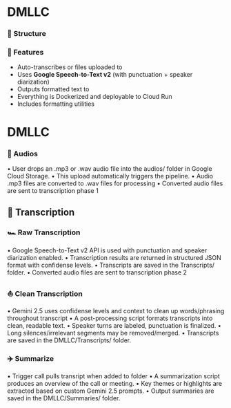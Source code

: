 # DMLLC

### 📂 Structure
### 🧠 Features

- Auto-transcribes  or  files uploaded to 
- Uses **Google Speech-to-Text v2** (with punctuation + speaker diarization)
- Outputs formatted text to 
- Everything is Dockerized and deployable to Cloud Run
- Includes formatting utilities




# DMLLC

### 🎵 Audios

• User drops an .mp3 or .wav audio file into the audios/ folder in Google Cloud Storage.
• This upload automatically triggers the pipeline.
• Audio .mp3 files are converted to .wav files for processing
• Converted audio files are sent to transcription phase 1

## 🏁 Transcription

### 🏎️ Raw Transcription

• Google Speech-to-Text v2 API is used with punctuation and speaker diarization enabled.
• Transcription results are returned in structured JSON format with confidense levels.
• Transcripts are saved in the Transcripts/ folder.
• Converted audio files are sent to transcription phase 2

### ⛵ Clean Transcription

• Gemini 2.5 uses confidense levels and context to clean up words/phrasing throughout transcript
• A post-processing script formats transcripts into clean, readable text.
• Speaker turns are labeled, punctuation is finalized.
• Long silences/irrelevant segments may be removed/merged.
• Transcripts are saved in the DMLLC/Transcripts/ folder.

### ✈️ Summarize

• Trigger call pulls transript when added to folder
• A summarization script produces an overview of the call or meeting.
• Key themes or highlights are extracted based on custom Gemini 2.5 prompts.
• Output summaries are saved in the DMLLC/Summaries/ folder.
